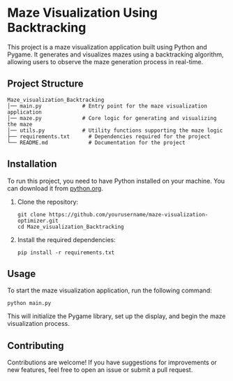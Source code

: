 # Maze Visualization Using Backtracking

This project is a maze visualization application built using Python and Pygame. It generates and visualizes mazes using a backtracking algorithm, allowing users to observe the maze generation process in real-time.

## Project Structure

```
Maze_visualization_Backtracking
│── main.py             # Entry point for the maze visualization application
│── maze.py             # Core logic for generating and visualizing the maze
│── utils.py            # Utility functions supporting the maze logic
├── requirements.txt      # Dependencies required for the project
└── README.md             # Documentation for the project
```

## Installation

To run this project, you need to have Python installed on your machine. You can download it from [python.org](https://www.python.org/downloads/).

1. Clone the repository:
   ```
   git clone https://github.com/yourusername/maze-visualization-optimizer.git
   cd Maze_visualization_Backtracking
   ```

2. Install the required dependencies:
   ```
   pip install -r requirements.txt
   ```

## Usage

To start the maze visualization application, run the following command:

```
python main.py
```

This will initialize the Pygame library, set up the display, and begin the maze visualization process.

## Contributing

Contributions are welcome! If you have suggestions for improvements or new features, feel free to open an issue or submit a pull request.

